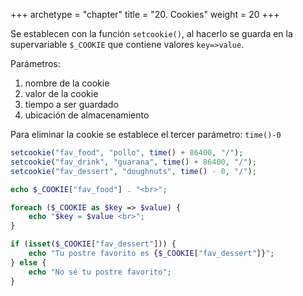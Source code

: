 +++
archetype = "chapter"
title = "20. Cookies"
weight = 20
+++

Se establecen con la función `setcookie()`, al hacerlo se guarda en la supervariable `$_COOKIE` que contiene valores `key=>value`. 

Parámetros:
1. nombre de la cookie
2. valor de la cookie
3. tiempo a ser guardado
4. ubicación de almacenamiento

Para eliminar la cookie se establece el tercer parámetro: `time()-0`

```php
setcookie("fav_food", "pollo", time() + 86400, "/");
setcookie("fav_drink", "guarana", time() + 86400, "/");
setcookie("fav_dessert", "doughnuts", time() - 0, "/");

echo $_COOKIE["fav_food"] . "<br>";

foreach ($_COOKIE as $key => $value) {
    echo "$key = $value <br>";
}

if (isset($_COOKIE["fav_dessert"])) {
    echo "Tu postre favorito es {$_COOKIE["fav_dessert"]}";
} else {
    echo "No sé tu postre favorito";
}
```